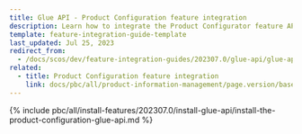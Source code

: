 ```yaml
---
title: Glue API - Product Configuration feature integration
description: Learn how to integrate the Product Configurator feature API into a Spryker project.
template: feature-integration-guide-template
last_updated: Jul 25, 2023
redirect_from:
  - /docs/scos/dev/feature-integration-guides/202307.0/glue-api/glue-api-product-configuration-feature-integration.html
related:
  - title: Product Configuration feature integration
    link: docs/pbc/all/product-information-management/page.version/base-shop/install-and-upgrade/install-features/install-the-product-feature.html
---
```


{% include pbc/all/install-features/202307.0/install-glue-api/install-the-product-configuration-glue-api.md %} <!-- To edit, see /_includes/pbc/all/install-features/202307.0/install-glue-api/install-the-product-configuration-glue-api.md -->
